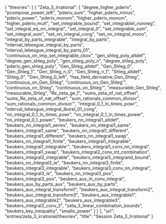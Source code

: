 {
    "theories": [
        {
            "Zeta_3_Irrational": [
                "degree_higher_pderiv",
                "pcompose_power_left",
                "pderiv_sum",
                "higher_pderiv_minus",
                "pderiv_power",
                "pderiv_monom",
                "higher_pderiv_monom",
                "higher_pderiv_mult",
                "set_integrable_bound",
                "set_integrableI_nonneg",
                "set_integral_eq_nn_integral",
                "set_integral_0",
                "set_integrable_sum",
                "set_integral_sum",
                "set_nn_integral_cong",
                "set_nn_integral_mono",
                "integral_by_parts_integrable",
                "integral_by_parts",
                "interval_lebesgue_integral_by_parts",
                "interval_lebesgue_integral_by_parts_01",
                "continuous_on_imp_set_integrable_cbox",
                "gen_shleg_poly_altdef",
                "degree_gen_shleg_poly",
                "gen_shleg_poly_n",
                "degree_shleg_poly",
                "pderiv_gen_shleg_poly",
                "Gen_Shleg_altdef",
                "Gen_Shleg_0",
                "Gen_Shleg_1",
                "Gen_Shleg_n_0",
                "Gen_Shleg_n_1",
                "Shleg_altdef",
                "Shleg_0",
                "Gen_Shleg_0_left",
                "has_field_derivative_Gen_Shleg",
                "continuous_on_Gen_Shleg",
                "continuous_on_Gen_Shleg'",
                "continuous_on_Shleg",
                "continuous_on_Shleg'",
                "measurable_Gen_Shleg",
                "measurable_Shleg",
                "Re_zeta_ge_1",
                "sums_zeta_of_nat_offset",
                "sums_Re_zeta_of_nat_offset",
                "sum_rationals_common_divisor",
                "sum_rationals_common_divisor'",
                "integral_0_1_ln_times_powr",
                "interval_lebesgue_integral_lborel_01_cong",
                "nn_integral_0_1_ln_times_powr",
                "nn_integral_0_1_ln_times_power",
                "nn_integral_0_1_power",
                "beukers_nn_integral1_altdef",
                "beukers_nn_integral1_series",
                "beukers_nn_integral1_same",
                "beukers_integral1_same",
                "beukers_nn_integral1_different",
                "beukers_integral1_different",
                "beukers_nn_integral1_swap",
                "beukers_nn_integral1_finite",
                "beukers_integral1_integrable",
                "beukers_integral1_integrable'",
                "beukers_integral1_conv_nn_integral",
                "beukers_integral1_swap",
                "beukers_integral2_conv_int_combination",
                "beukers_integral2_integrable",
                "beukers_integral3_integrand_bound",
                "beukers_nn_integral3_le",
                "beukers_nn_integral3_finite",
                "beukers_integral3_integrable",
                "beukers_integral3_conv_nn_integral",
                "beukers_integral3_le",
                "beukers_nn_integral3_pos",
                "beukers_integral3_pos",
                "beukers_aux_ln_conv_integral",
                "beukers_aux_by_parts_aux",
                "beukers_aux_by_parts",
                "beukers_aux_integral_transform1",
                "beukers_aux_integral_transform2",
                "beukers_aux_integral_transform3",
                "beukers_aux_integrable1",
                "beukers_aux_integrable2",
                "beukers_aux_integrable3",
                "beukers_integral2_conv_3",
                "zeta_3_linear_combination_bounds",
                "beukers_key_inequality",
                "smallo_power"
            ]
        }
    ],
    "url": "entries/zeta_3_irrational/theories",
    "title": "Session Zeta_3_Irrational"
}